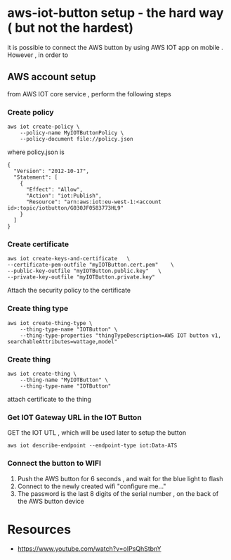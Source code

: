 # aws-iot-button setup - the hard way ( but not the hardest) 
it is possible to connect the AWS button by using AWS IOT app on mobile .
However , in order to 

## AWS account setup
from AWS IOT core service , perform the following steps

### Create policy
```
aws iot create-policy \
    --policy-name MyIOTButtonPolicy \
    --policy-document file://policy.json
```

where policy.json is 
```
{
  "Version": "2012-10-17",
  "Statement": [
    {
      "Effect": "Allow",
      "Action": "iot:Publish",
      "Resource": "arn:aws:iot:eu-west-1:<account id>:topic/iotbutton/G030JF0583773HL9"
    }
  ]
}
```

### Create certificate
```
aws iot create-keys-and-certificate   \
--certificate-pem-outfile "myIOTButton.cert.pem"    \
--public-key-outfile "myIOTButton.public.key"   \
--private-key-outfile "myIOTButton.private.key"
```
Attach the security policy to the certificate 


### Create thing type
```
aws iot create-thing-type \
    --thing-type-name "IOTButton" \
    --thing-type-properties "thingTypeDescription=AWS IOT button v1, searchableAttributes=wattage,model"
```

### Create thing
```
aws iot create-thing \
    --thing-name "MyIOTButton" \
    --thing-type-name "IOTButton" 
```
attach certificate to the thing 


### Get IOT Gateway URL in the IOT Button 
GET the IOT UTL , which will be used later to setup the button 
```
aws iot describe-endpoint --endpoint-type iot:Data-ATS
```

### Connect the button to WIFI

1. Push the AWS button for 6 seconds , and wait for the blue light to flash 
2. Connect to the newly created wifi "configure me..."
3. The password is the last 8 digits of the serial number , on the back of the AWS button device



# Resources
* https://www.youtube.com/watch?v=oIPsQhStbnY
